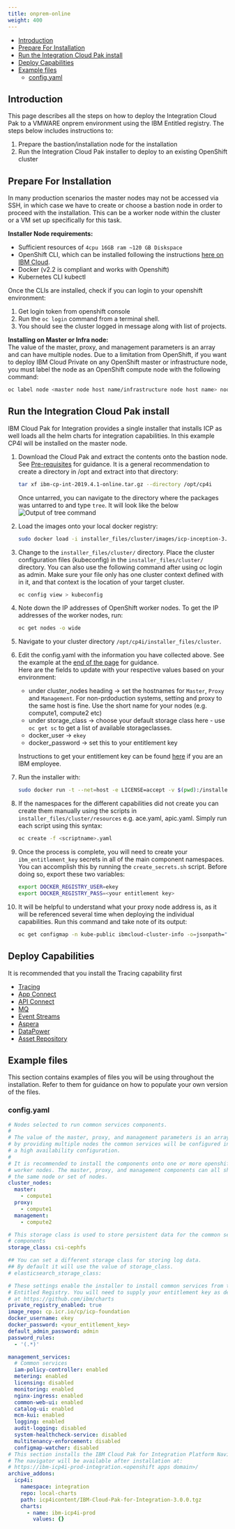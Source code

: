 ```yaml
---
title: onprem-online
weight: 400
---
```


- [Introduction](#introduction)
- [Prepare For Installation](#prepare-for-installation)
- [Run the Integration Cloud Pak install](#run-the-integration-cloud-pak-install)
- [Deploy Capabilities](#deploy-capabilities)
- [Example files](#example-files)
  - [config.yaml](#configyaml)

## Introduction

This page describes all the steps on how to deploy the Integration Cloud Pak to a VMWARE onprem environment using the IBM Entitled registry. The steps below includes instructions to:

1. Prepare the bastion/installation node for the installation
2. Run the Integration Cloud Pak installer to deploy to an existing OpenShift cluster

## Prepare For Installation

In many production scenarios the master nodes may not be accessed via SSH, in which case we have to create or choose a bastion node in order to proceed with the installation. This can be a worker node within the cluster or a VM set up specifically for this task.

**Installer Node requirements:**

- Sufficient resources of `4cpu 16GB ram ~120 GB Diskspace`
- OpenShift CLI, which can be installed following the instructions [here on IBM Cloud](https://cloud.ibm.com/docs/openshift?topic=openshift-openshift-cli).
- Docker (v2.2 is compliant and works with Openshift)
- Kubernetes CLI kubectl

Once the CLIs are installed, check if you can login to your openshift environment:

  1. Get login token from openshift console
  2. Run the `oc login` command from a terminal shell.
  3. You should see the cluster logged in message along with list of projects.
  
**Installing on Master or Infra node:**  
The value of the master, proxy, and management parameters is an array and can have multiple nodes. Due to a limitation from OpenShift, if you want to deploy IBM Cloud Private on any OpenShift master or infrastructure node, you must label the node as an OpenShift compute node with the following command:

```bash
oc label node <master node host name/infrastructure node host name> node-role.kubernetes.io/compute=true
```

## Run the Integration Cloud Pak install

IBM Cloud Pak for Integration provides a single installer that installs ICP as well loads all the helm charts for integration capabilities. In this example CP4I will be installed on the master node.

1. Download the Cloud Pak and extract the contents onto the bastion node. See [Pre-requisites](../pre-reqs) for guidance. It is a general recommendation to create a directory in /opt and extract into that directory:

    ```bash
    tar xf ibm-cp-int-2019.4.1-online.tar.gz --directory /opt/cp4i
    ```

    Once untarred, you can navigate to the directory where the packages was untarred to and type `tree`.  It will look like the below
    ![Output of tree command](1.untar-cp4i.png)

2. Load the images onto your local docker registry:

    ```bash
    sudo docker load -i installer_files/cluster/images/icp-inception-3.2.2.tgz
    ```

3. Change to the `installer_files/cluster/` directory. Place the cluster configuration files (kubeconfig) in the `installer_files/cluster/` directory. You can also use the following command after using oc login as admin.  Make sure your file only has one cluster context defined with in it, and that context is the location of your target cluster.

    ```bash
    oc config view > kubeconfig
    ```

4. Note down the IP addresses of OpenShift worker nodes. To get the IP addresses of the worker nodes, run:

    ```bash
    oc get nodes -o wide
    ```

5. Navigate to your cluster directory `/opt/cp4i/installer_files/cluster`.
6. Edit the config.yaml with the information you have collected above. See the example at the [end of the page](#configyaml) for guidance.  
Here are the fields to update with your respective values based on your environment:

    - under cluster_nodes heading -> set the hostnames for `Master`, `Proxy` and `Management`.  For non-prdoduction systems, setting and proxy to the same host is fine. Use the short name for your nodes (e.g. compute1, compute2 etc)
    - under storage_class -> choose your default storage class here - use `oc get sc` to get a list of available storageclasses.
    - docker_user -> `ekey`
    - docker_password -> set this to your entitlement key

    Instructions to get your entitlement key can be found [here](https://github.ibm.com/CloudPakOpenContent/cloudpak-entitlement) if you are an IBM employee.

7. Run the installer with:

    ```bash
    sudo docker run -t --net=host -e LICENSE=accept -v $(pwd):/installer/cluster:z -v /var/run:/var/run:z -v /etc/docker:/etc/docker:z --security-opt label:disable ibmcom/icp-inception-amd64:3.2.2 addon -vvv | tee install.log
    ```

8. If the namespaces for the different capabilities did not create you can create them manually using the scripts in `installer_files/cluster/resources` e.g. ace.yaml, apic.yaml.  Simply run each script using this syntax:

    ```bash
    oc create -f <scriptname>.yaml
    ```

9. Once the process is complete, you will need to create your `ibm_entitlement_key` secrets in all of the main component namespaces.  You can accomplish this by running the `create_secrets.sh` script. Before doing so, export these two variables:

    ```bash
    export DOCKER_REGISTRY_USER=ekey
    export DOCKER_REGISTRY_PASS=<your entitlement key>
    ```

10. It will be helpful to understand what your proxy node address is, as it will be referenced several time when deploying the individual capabilities.  Run this command and take note of its output:

    ```bash
    oc get configmap -n kube-public ibmcloud-cluster-info -o=jsonpath="{.data.proxy_address}"`
    ```

## Deploy Capabilities

It is recommended that you install the Tracing capability first

- [Tracing](../deploy-tracing)
- [App Connect](../deploy-integration)
- [API Connect](../deploy-api-mgmt)
- [MQ](../deploy-queue-manager)
- [Event Streams](../deploy-eventstreams)
- [Aspera](../deploy-fast-file-transfer)
- [DataPower](../deploy-secure-gateway)
- [Asset Repository](../deploy-asset-repo)

## Example files

This section contains examples of files you will be using throughout the installation. Refer to them for guidance on how to populate your own version of the files.

### config.yaml

```yaml
# Nodes selected to run common services components.
#
# The value of the master, proxy, and management parameters is an array,
# by providing multiple nodes the common services will be configured in
# a high availability configuration.
#
# It is recommended to install the components onto one or more openshift
# worker nodes. The master, proxy, and management components can all share
# the same node or set of nodes.
cluster_nodes:
  master:
    - compute1
  proxy:
    - compute1
  management:
    - compute2

# This storage class is used to store persistent data for the common services
# components
storage_class: csi-cephfs

## You can set a different storage class for storing log data.
## By default it will use the value of storage_class.
# elasticsearch_storage_class:

# These settings enable the installer to install common services from the IBM
# Entitled Registry. You will need to supply your entitlement key as described
# at https://github.com/ibm/charts
private_registry_enabled: true
image_repo: cp.icr.io/cp/icp-foundation
docker_username: ekey
docker_password: <your_entitlement_key>
default_admin_password: admin
password_rules:
  - '(.*)'

management_services:
  # Common services
  iam-policy-controller: enabled
  metering: enabled
  licensing: disabled
  monitoring: enabled
  nginx-ingress: enabled
  common-web-ui: enabled
  catalog-ui: enabled
  mcm-kui: enabled
  logging: enabled
  audit-logging: disabled
  system-healthcheck-service: disabled
  multitenancy-enforcement: disabled
  configmap-watcher: disabled
# This section installs the IBM Cloud Pak for Integration Platform Navigator.
# The navigator will be available after installation at:
# https://ibm-icp4i-prod-integration.<openshift apps domain>/
archive_addons:
  icp4i:
    namespace: integration
    repo: local-charts
    path: icp4icontent/IBM-Cloud-Pak-for-Integration-3.0.0.tgz
    charts:
      - name: ibm-icp4i-prod
        values: {}
```
